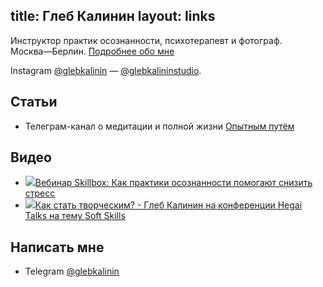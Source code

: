 title: Глеб Калинин
layout: links
---

Инструктор практик осознанности, психотерапевт и фотограф. <nobr>Москва—Берлин.</nobr> <a href="/about/">Подробнее обо мне</a>

<p class="link-descr">Instagram <a href="https://instagram.com/glebkalinin">@glebkalinin</a> — <a href="https://instagram.com/glebkalininstudio">@glebkalininstudio</a>.</p>

## Статьи

<ul class="links">
	<li class="links-item">Телеграм-канал о медитации и полной жизни <a href="https://t.me/Experimentally">Опытным путём</a></li>
</ul>

## Видео

<ul class="links">
	<li class="links-item link-item-video"><a href="https://www.youtube.com/watch?v=acC-JfUctXQ" target="_blank"><img src="http://i3.ytimg.com/vi/acC-JfUctXQ/hqdefault.jpg" class="thumbnail-youtube">Вебинар Skillbox: Как практики осознанности помогают снизить стресс</a>
	<li class="links-item link-item-video"><a target="_blank" href="https://www.youtube.com/watch?v=Lcs5JMFzb7Y"><img src="http://i3.ytimg.com/vi/Lcs5JMFzb7Y/hqdefault.jpg" class="thumbnail-youtube">Как стать творческим? - Глеб Калинин на конференции Hegai Talks на тему Soft Skills</a></li>
</ul>

## Написать мне


<ul class="links">
	<li class="links-item">Telegram <a href="https://t.me/glebkalinin">@glebkalinin</a></li>
</ul>